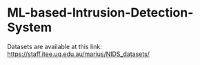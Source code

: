 # ML-based-Intrusion-Detection-System
Datasets are available at this link: https://staff.itee.uq.edu.au/marius/NIDS_datasets/
